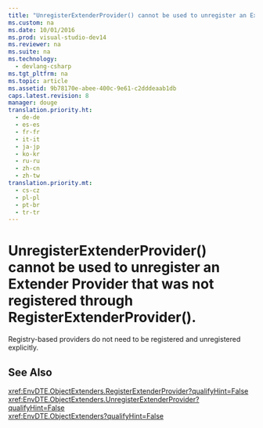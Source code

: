 ```yaml
---
title: "UnregisterExtenderProvider() cannot be used to unregister an Extender Provider that was not registered through RegisterExtenderProvider()."
ms.custom: na
ms.date: 10/01/2016
ms.prod: visual-studio-dev14
ms.reviewer: na
ms.suite: na
ms.technology: 
  - devlang-csharp
ms.tgt_pltfrm: na
ms.topic: article
ms.assetid: 9b78170e-abee-400c-9e61-c2dddeaab1db
caps.latest.revision: 8
manager: douge
translation.priority.ht: 
  - de-de
  - es-es
  - fr-fr
  - it-it
  - ja-jp
  - ko-kr
  - ru-ru
  - zh-cn
  - zh-tw
translation.priority.mt: 
  - cs-cz
  - pl-pl
  - pt-br
  - tr-tr
---
```

# UnregisterExtenderProvider() cannot be used to unregister an Extender Provider that was not registered through RegisterExtenderProvider().
Registry-based providers do not need to be registered and unregistered explicitly.  
  
## See Also  
 <xref:EnvDTE.ObjectExtenders.RegisterExtenderProvider?qualifyHint=False>   
 <xref:EnvDTE.ObjectExtenders.UnregisterExtenderProvider?qualifyHint=False>   
 <xref:EnvDTE.ObjectExtenders?qualifyHint=False>
